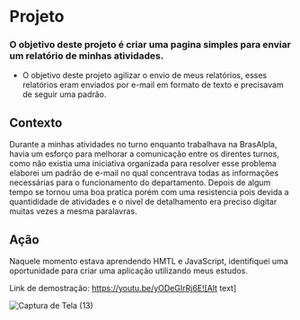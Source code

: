 # Projeto 

### O objetivo deste projeto é criar uma pagina simples para enviar um relatório de minhas atividades.

- O objetivo deste projeto agilizar o envio de meus relatórios, esses relatórios eram enviados por e-mail em formato de texto e precisavam de seguir uma padrão.


## Contexto

Durante a minhas atividades no turno enquanto trabalhava na BrasAlpla, havia um esforço para melhorar a comunicação entre os direntes turnos, como não existia uma iniciativa organizada para resolver esse problema elaborei um padrão de e-mail no qual concentrava todas as informações necessárias para o funcionamento do departamento. Depois de algum tempo se tornou uma boa pratica porém com uma resistencia pois devida a quantididade de atividades e o nivel de detalhamento era preciso digitar muitas vezes a mesma paralavras.


## Ação

Naquele momento estava aprendendo HMTL e JavaScript, identifiquei uma oportunidade para criar uma aplicação utilizando meus estudos.



Link de demostração: https://youtu.be/yODeGIrRj6E![Alt text]
    
    
![Captura de Tela (13)](https://github.com/LeandroFogaca/page-to-daily-report/assets/27831619/6170e95f-89f1-474d-bc61-28109b27ac56)
